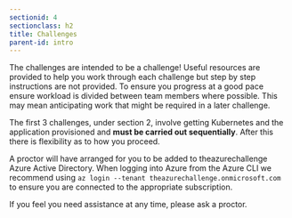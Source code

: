```yaml
---
sectionid: 4
sectionclass: h2
title: Challenges
parent-id: intro
---
```


The challenges are intended to be a challenge! Useful resources are provided to help you work through each challenge but step by step instructions are not provided. To ensure you progress at a good pace ensure workload is divided between team members where possible. This may mean anticipating work that might be required in a later challenge.

The first 3 challenges, under section 2, involve getting Kubernetes and the application provisioned and **must be carried out sequentially**. After this there is flexibility as to how you proceed.

A proctor will have arranged for you to be added to theazurechallenge Azure Active Directory. When logging into Azure from the Azure CLI we recommend using ```az login --tenant theazurechallenge.onmicrosoft.com``` to ensure you are connected to the appropriate subscription.

If you feel you need assistance at any time, please ask a proctor.

